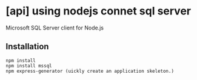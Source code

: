 # [api] using nodejs connet sql server

Microsoft SQL Server client for Node.js

## Installation

    npm install
    npm install mssql
    npm express-generator (uickly create an application skeleton.)
